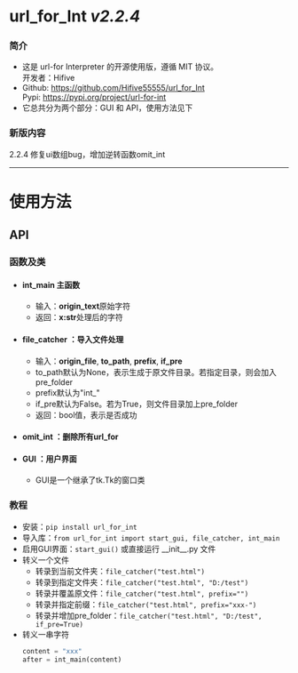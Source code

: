 # url_for_Int *v2.2.4*

### 简介
- 这是 url-for Interpreter 的开源使用版，遵循 MIT 协议。<br>
开发者：Hifive
- Github: https://github.com/Hifive55555/url_for_Int <br>
Pypi: https://pypi.org/project/url-for-int
- 它总共分为两个部分：GUI 和 API，使用方法见下
### 新版内容
2.2.4 修复ui数组bug，增加逆转函数omit_int

---

# 使用方法
## API
### 函数及类
- #### int_main 主函数
  - 输入：**origin_text**原始字符
  - 返回：**x:str**处理后的字符
- #### file_catcher ：导入文件处理
  - 输入：**origin_file**, **to_path**, **prefix**, **if_pre**
  - to_path默认为None，表示生成于原文件目录。若指定目录，则会加入pre_folder
  - prefix默认为"int_"
  - if_pre默认为False。若为True，则文件目录加上pre_folder
  - 返回：bool值，表示是否成功
- #### omit_int ：删除所有url_for
- #### GUI ：用户界面
  - GUI是一个继承了tk.Tk的窗口类

### 教程
- 安装：`pip install url_for_int`
- 导入库：`from url_for_int import start_gui, file_catcher, int_main`
- 启用GUI界面：`start_gui()` 或直接运行 \_\_init__.py 文件
- 转义一个文件
  - 转录到当前文件夹：`file_catcher("test.html")`
  - 转录到指定文件夹：`file_catcher("test.html", "D:/test")`
  - 转录并覆盖原文件：`file_catcher("test.html", prefix="")`
  - 转录并指定前缀：`file_catcher("test.html", prefix="xxx-")`
  - 转录并增加pre_folder：`file_catcher("test.html", "D:/test", if_pre=True)`
- 转义一串字符
  ```python
  content = "xxx"
  after = int_main(content)
  ```